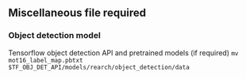 ## Miscellaneous file required

### Object detection model
Tensorflow object detection API and pretrained models (if required)
`mv mot16_label_map.pbtxt $TF_OBJ_DET_API/models/rearch/object_detection/data`
